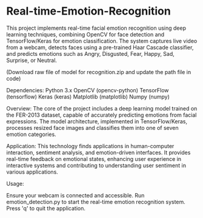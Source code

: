 # Real-time-Emotion-Recognition
This project implements real-time facial emotion recognition using deep learning techniques, combining OpenCV for face detection and TensorFlow/Keras for emotion classification. The system captures live video from a webcam, detects faces using a pre-trained Haar Cascade classifier, and predicts emotions such as Angry, Disgusted, Fear, Happy, Sad, Surprise, or Neutral.

(Download raw file of model for recognition.zip  and update the path file in code)

Dependencies:
Python 3.x
OpenCV (opencv-python)
TensorFlow (tensorflow)
Keras (keras)
Matplotlib (matplotlib)
Numpy (numpy)


Overview:
The core of the project includes a deep learning model trained on the FER-2013 dataset, capable of accurately predicting emotions from facial expressions. The model architecture, implemented in TensorFlow/Keras, processes resized face images and classifies them into one of seven emotion categories.

Application:
This technology finds applications in human-computer interaction, sentiment analysis, and emotion-driven interfaces. It provides real-time feedback on emotional states, enhancing user experience in interactive systems and contributing to understanding user sentiment in various applications.

Usage:

Ensure your webcam is connected and accessible.
Run emotion_detection.py to start the real-time emotion recognition system.
Press 'q' to quit the application.
